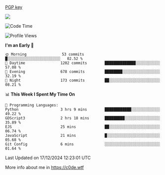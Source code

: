 [PGP key](https://c0de.wtf/urwq.asc)

<a href="https://wakatime.com"><img src="https://wakatime.com/share/@c0dezin/b7f18a7c-ab3a-40b8-8bc7-b1b7bf71f1d6.svg" /></a>

<!--START_SECTION:waka-->
![Code Time](http://img.shields.io/badge/Code%20Time-160%20hrs%2017%20mins-blue)

![Profile Views](http://img.shields.io/badge/Profile%20Views-0-blue)

**I'm an Early 🐤** 

```text
🌞 Morning                53 commits          █░░░░░░░░░░░░░░░░░░░░░░░░   02.52 % 
🌆 Daytime                1202 commits        ██████████████░░░░░░░░░░░   57.08 % 
🌃 Evening                678 commits         ████████░░░░░░░░░░░░░░░░░   32.19 % 
🌙 Night                  173 commits         ██░░░░░░░░░░░░░░░░░░░░░░░   08.21 % 
```


📊 **This Week I Spent My Time On** 

```text
💬 Programming Languages: 
Python                   3 hrs 9 mins        ████████████░░░░░░░░░░░░░   49.22 % 
GDScript3                2 hrs 18 mins       █████████░░░░░░░░░░░░░░░░   35.89 % 
EJS                      25 mins             ██░░░░░░░░░░░░░░░░░░░░░░░   06.74 % 
JavaScript               21 mins             █░░░░░░░░░░░░░░░░░░░░░░░░   05.68 % 
Git Config               6 mins              ░░░░░░░░░░░░░░░░░░░░░░░░░   01.64 % 
```


 Last Updated on 17/12/2024 12:23:01 UTC
<!--END_SECTION:waka-->

More info about me in https://c0de.wtf
